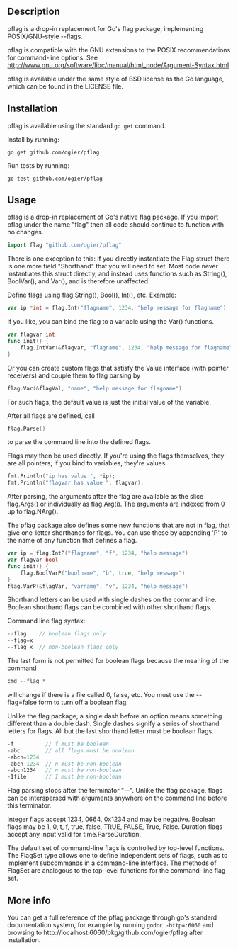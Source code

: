 ## Description

pflag is a drop-in replacement for Go's flag package, implementing
POSIX/GNU-style --flags.

pflag is compatible with the GNU extensions to the POSIX recommendations
for command-line options. See
http://www.gnu.org/software/libc/manual/html_node/Argument-Syntax.html

pflag is available under the same style of BSD license as the Go language,
which can be found in the LICENSE file.

## Installation

pflag is available using the standard `go get` command.

Install by running:

    go get github.com/ogier/pflag

Run tests by running:

    go test github.com/ogier/pflag

## Usage

pflag is a drop-in replacement of Go's native flag package. If you import
pflag under the name "flag" then all code should continue to function
with no changes.

``` go
import flag "github.com/ogier/pflag"
```

There is one exception to this: if you directly instantiate the Flag struct
there is one more field "Shorthand" that you will need to set.
Most code never instantiates this struct directly, and instead uses
functions such as String(), BoolVar(), and Var(), and is therefore
unaffected.

Define flags using flag.String(), Bool(), Int(), etc. Example:

``` go
var ip *int = flag.Int("flagname", 1234, "help message for flagname")
```

If you like, you can bind the flag to a variable using the Var() functions.

``` go
var flagvar int
func init() {
    flag.IntVar(&flagvar, "flagname", 1234, "help message for flagname")
}
```

Or you can create custom flags that satisfy the Value interface (with
pointer receivers) and couple them to flag parsing by

``` go
flag.Var(&flagVal, "name", "help message for flagname")
```

For such flags, the default value is just the initial value of the variable.

After all flags are defined, call

``` go
flag.Parse()
```

to parse the command line into the defined flags.

Flags may then be used directly. If you're using the flags themselves,
they are all pointers; if you bind to variables, they're values.

``` go
fmt.Println("ip has value ", *ip);
fmt.Println("flagvar has value ", flagvar);
```

After parsing, the arguments after the flag are available as the
slice flag.Args() or individually as flag.Arg(i).
The arguments are indexed from 0 up to flag.NArg().

The pflag package also defines some new functions that are not in flag,
that give one-letter shorthands for flags. You can use these by appending
'P' to the name of any function that defines a flag.

``` go
var ip = flag.IntP("flagname", "f", 1234, "help message")
var flagvar bool
func init() {
    flag.BoolVarP("boolname", "b", true, "help message")
}
flag.VarP(&flagVar, "varname", "v", 1234, "help message")
```

Shorthand letters can be used with single dashes on the command line.
Boolean shorthand flags can be combined with other shorthand flags.

Command line flag syntax:

``` go
--flag    // boolean flags only
--flag=x
--flag x  // non-boolean flags only
```

The last form is not permitted for boolean flags because the
meaning of the command

``` go
cmd --flag *
```

will change if there is a file called 0, false, etc.  You must
use the --flag=false form to turn off a boolean flag.

Unlike the flag package, a single dash before an option means something
different than a double dash. Single dashes signify a series of shorthand
letters for flags. All but the last shorthand letter must be boolean flags.

``` go
-f          // f must be boolean
-abc        // all flags must be boolean
-abcn=1234
-abcn 1234  // n must be non-boolean
-abcn1234   // n must be non-boolean
-Ifile      // I must be non-boolean
```

Flag parsing stops after the terminator "--". Unlike the flag package,
flags can be interspersed with arguments anywhere on the command line
before this terminator.

Integer flags accept 1234, 0664, 0x1234 and may be negative.
Boolean flags may be 1, 0, t, f, true, false, TRUE, FALSE, True, False.
Duration flags accept any input valid for time.ParseDuration.

The default set of command-line flags is controlled by
top-level functions.  The FlagSet type allows one to define
independent sets of flags, such as to implement subcommands
in a command-line interface. The methods of FlagSet are
analogous to the top-level functions for the command-line
flag set.

## More info

You can get a full reference of the pflag package through go's standard
documentation system, for example by running `godoc -http=:6060` and
browsing to http://localhost:6060/pkg/github.com/ogier/pflag after
installation.
